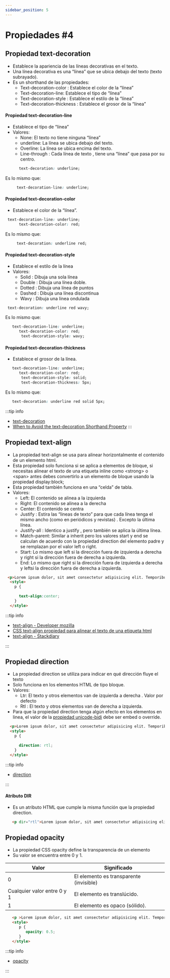 ```yaml
---
sidebar_position: 5
---
```

# Propiedades #4

## Propiedad text-decoration
- Establece la apariencia de las líneas decorativas en el texto.
- Una línea decorativa es una “línea” que se ubica debajo del texto (texto subrayado).
- Es un shorthand de las propiedades:
  -	Text-decoration-color :  Establece el color de la “línea”
  -	Text-decoration-line: Establece el tipo de “línea”
  -	Text-decoration-style : Establece el estilo de la “línea”  
  -	Text-decoration-thickness : Establece el grosor de la “línea”


#### Propiedad text-decoration-line
- Establece el tipo de “línea”
- Valores:
  - None: El texto no tiene ninguna “línea”
  - underline: La línea se ubica debajo del texto.
  - Overline:  La línea se ubica encima del texto.
  - Line-through : Cada línea de texto , tiene una “línea” que pasa por su centro.

```css
      text-decoration: underline;
```
Es lo mismo que:

```css
     text-decoration-line: underline;
```

#### Propiedad text-decoration-color
- Establece el color de la “línea”.

```css
 text-decoration-line: underline;
      text-decoration-color: red;

```
Es lo mismo que:
```css
     text-decoration: underline red;
```

#### Propiedad text-decoration-style
- Establece el estilo de la línea
- Valores:
   - Solid : Dibuja una sola línea
   - Double : Dibuja una línea doble.
   - Dotted : Dibuja una línea de puntos
   - Dashed : Dibuja una línea discontinua
   - Wavy : Dibuja una línea ondulada

```css
 text-decoration: underline red wavy;
```
Es lo mismo que:
```css
   text-decoration-line: underline;
      text-decoration-color: red;
       text-decoration-style: wavy;

```

#### Propiedad text-decoration-thickness
- Establece el grosor de la línea.

```css
   text-decoration-line: underline;
      text-decoration-color: red;
       text-decoration-style: solid;
       text-decoration-thickness: 5px;

```
Es lo mismo que:
```css
   text-decoration: underline red solid 5px;
```

:::tip info
- [text-decoration](https://developer.mozilla.org/en-US/docs/Web/CSS/text-decoration)
- [When to Avoid the text-decoration Shorthand Property](https://css-tricks.com/when-to-avoid-css-text-decoration-shorthand/)
:::

## Propiedad text-align

- La propiedad text-align se usa para alinear horizontalmente el contenido de un elemento html.
-  Esta propiedad solo funciona si se aplica a elementos de bloque, si necesitas alinear el texto de una etiqueta inline como &lt;strong> o &lt;span> antes debes convertirlo a un elemento de bloque usando la propiedad display:block;
- Esta propiedad también funciona en una “celda” de tabla.
- Valores:
   - Left: El contenido se alinea a la izquierda
   - Right: El contenido se alinea a la derecha
   - Center: El contenido se centra
   - Justify : Estira las “lineas de texto” para que cada línea tenga el mismo ancho (como en periódicos y revistas) .  Excepto la última línea.
   - Justify-all : Identico a justify , pero también se aplica la última línea.
   - Match-parent: Similar a inherit pero los valores start y end se calculan de acuerdo con la propiedad direction del elemento padre y se remplazan por el valor left o right.
   - Start: Lo mismo que left si la dirección fuera de izquierda a derecha y right si la dirección fuera de derecha a izquierda.
   - End:  Lo mismo que right si la dirección fuera de izquierda a derecha y leftsi la dirección fuera de derecha a izquierda.

```html
 <p>Lorem ipsum dolor, sit amet consectetur adipisicing elit. Temporibus, nostrum minus, incidunt et magnam quod earum ipsa magni suscipit dolorem vel illum illo modi harum, aut eius pariatur voluptas at!</p>
  <style>
    p {
 
      text-align:center;
    }
  </style>

```

:::tip info
- [text-align - Developer mozilla](https://developer.mozilla.org/en-US/docs/Web/CSS/text-align#:~:text=The%20text%2Dalign%20CSS%20property,but%20in%20the%20horizontal%20direction)
- [CSS text-align propiedad para alinear el texto de una etiqueta html](https://devxdev.net/css/text-align/)
- [text-align - Stackdiary](https://stackdiary.com/css/text-align/)

:::

## Propiedad direction
- La propiedad direction se utiliza para indicar en qué dirección fluye el texto
- Solo funciona en los elementos HTML de tipo bloque.
- Valores:
    - Ltr: El texto y otros elementos van de izquierda a derecha . Valor por defecto
    - Rtl : El texto y otros elementos van de derecha a izquierda.
- Para que la propiedad direction tenga algún efecto en los elementos en linea, el  valor de la [propiedad unicode-bidi](https://developer.mozilla.org/en-US/docs/Web/CSS/unicode-bidi) debe ser embed o override.

```html
  <p>Lorem ipsum dolor, sit amet consectetur adipisicing elit. Temporibus, nostrum minus, incidunt et magnam quod earum ipsa magni suscipit dolorem vel illum illo modi harum, aut eius pariatur voluptas at!</p>
  <style>
    p {
 
      direction: rtl;
    }
  </style>

```

:::tip info
- [direction](https://developer.mozilla.org/en-US/docs/Web/CSS/direction)

:::

#### Atributo DIR
- Es un atributo HTML que cumple la misma función que la propiedad direction.

```html
   <p dir="rtl">Lorem ipsum dolor, sit amet consectetur adipisicing elit. Temporibus, nostrum minus, incidunt et magnam quod earum ipsa magni suscipit dolorem vel illum illo modi harum, aut eius pariatur voluptas at!</p>
```

## Propiedad opacity

- La propiedad CSS opacity define la transparencia de un elemento
- Su valor se encuentra entre 0 y 1. 

| Valor | Significado |
| - | - |
|  0 |  El elemento es transparente (invisible) |
|  Cualquier valor entre 0 y 1  |  El elemento es translúcido. |
|  1  |  El elemento es opaco (sólido). |


```html
   <p >Lorem ipsum dolor, sit amet consectetur adipisicing elit. Temporibus, nostrum minus, incidunt et magnam quod earum ipsa magni suscipit dolorem vel illum illo modi harum, aut eius pariatur voluptas at!</p>
   <style>
      p {
         opacity: 0.5;
      }
   </style>
```

:::tip info
- [opacity](https://developer.mozilla.org/es/docs/Web/CSS/opacity)

:::